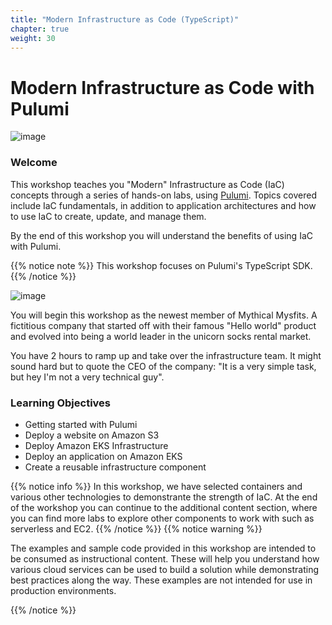 ```yaml
---
title: "Modern Infrastructure as Code (TypeScript)"
chapter: true
weight: 30
---
```


# Modern Infrastructure as Code with Pulumi

![image](/images/PL.png)

### Welcome

This workshop teaches you "Modern" Infrastructure as Code (IaC) concepts through a series of hands-on labs, using [Pulumi](http://pulumi.com/).
Topics covered include IaC fundamentals, in addition to application architectures and how to use IaC to create, update, and manage them.

By the end of this workshop you will understand the benefits of using IaC with Pulumi.


{{% notice note %}}
This workshop focuses on Pulumi's TypeScript SDK.
{{% /notice %}}

![image](/images/mm.png)

You will begin this workshop as the newest member of Mythical Mysfits. A fictitious company that started off with their famous "Hello world" product and evolved into being a world leader in the unicorn socks rental market. 

You have 2 hours to ramp up and take over the infrastructure team. It might sound hard but to quote the CEO of the company: "It is a very simple task, but hey I'm not a very technical guy".  



### Learning Objectives

- Getting started with Pulumi
- Deploy a website on Amazon S3
- Deploy Amazon EKS Infrastructure
- Deploy an application on Amazon EKS
- Create a reusable infrastructure component

{{% notice info %}}
In this workshop, we have selected containers and various other technologies to demonstrante the strength of IaC. 
At the end of the workshop you can continue to the additional content section, where you can find more labs to explore other components to work with such as serverless and EC2.
{{% /notice %}}
{{% notice warning %}}
<p style='text-align: left;'>
The examples and sample code provided in this workshop are intended to be consumed as instructional content. 
These will help you understand how various cloud services can be used to build a solution while demonstrating best 
practices along the way. These examples are not intended for use in production environments.
</p>
{{% /notice %}}
